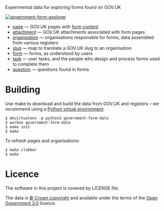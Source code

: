 Experimental data for exploring forms found on GOV.UK

<a href="https://www.flickr.com/photos/psd/34781307466/in/dateposted-ff/" title="government-form-explorer"><img src="https://c1.staticflickr.com/5/4160/34781307466_ef8d5f5574_c.jpg" alt="government-form-explorer"></a>

* [page](data/page.tsv) — GOV.UK pages with [form content](https://docs.publishing.service.gov.uk/document-types/form.html)
* [attachment](data/attachment.tsv) — GOV.UK attachments associated with form pages
* [organisation](data/page.tsv) — organisations responsible for forms, data assembled from various registers
* [slug](data/slug.tsv) — map to translate a GOV.UK slug to an organisation
* [form](data/form.tsv) — forms, as understood by users
* [task](data/task.tsv) — user tasks, and the people who design and process forms used to complete them
* [question](data/question.tsv) — questions found in forms

# Building

Use make to download and build the data from GOV.UK and registers
– we recommend using a [Python virtual environment](http://virtualenvwrapper.readthedocs.org/en/latest/):

    $ mkvirtualenv -p python3 government-form-data
    $ workon government-form-data
    $ make init
    $ make

To refresh pages and organisations:

    $ make clobber
    $ make

# Licence

The software in this project is covered by LICENSE file.

The data is [© Crown copyright](http://www.nationalarchives.gov.uk/information-management/re-using-public-sector-information/copyright-and-re-use/crown-copyright/)
and available under the terms of the [Open Government 3.0](https://www.nationalarchives.gov.uk/doc/open-government-licence/version/3/) licence.
